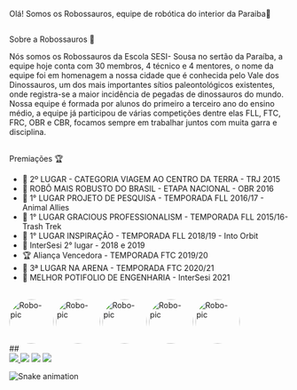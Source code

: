 Olá! Somos os Robossauros, equipe de robótica do interior da Paraiba🤖
##
Sobre a Robossauros 🌵

Nós somos os Robossauros da Escola SESI- Sousa no sertão da Paraíba, a equipe hoje conta com 30 membros, 4 técnico e 4 mentores, o nome da equipe foi em homenagem a nossa cidade que é conhecida pelo Vale dos Dinossauros, um dos mais importantes sítios paleontológicos existentes, onde registra-se a maior incidência de pegadas de dinossauros do mundo. Nossa equipe é formada por alunos do primeiro a terceiro ano do ensino médio, a equipe já participou de várias competições dentre elas FLL, FTC, FRC, OBR e CBR, focamos sempre em trabalhar juntos com muita garra e disciplina.
##
Premiações 🏆
- 🥈 2º LUGAR - CATEGORIA VIAGEM AO CENTRO DA TERRA - TRJ 2015 
- 👾 ROBÔ MAIS ROBUSTO DO BRASIL - ETAPA NACIONAL - OBR 2016
- 🥇 1° LUGAR PROJETO DE PESQUISA - TEMPORADA FLL 2016/17 - Animal Allies
- 🥇 1° LUGAR GRACIOUS PROFESSIONALISM - TEMPORADA FLL 2015/16- Trash Trek
- 🥇 1° LUGAR INSPIRAÇÃO - TEMPORADA FLL  2018/19 - Into Orbit
- 🥈 InterSesi 2° lugar - 2018 e 2019
- 🏆 Aliança Vencedora - TEMPORADA FTC 2019/20
- 🥉 3ª LUGAR NA ARENA - TEMPORADA FTC 2020/21 
- 🥇 MELHOR POTIFOLIO DE ENGENHARIA - InterSesi 2021

<div style="display: inline_block"><br>
  <img align="center" alt="Robo-pic" height="80" style="border-radius:50px;"src="https://i.pinimg.com/originals/95/30/9b/95309ba6266c071fa7bd9aa1b0880ca9.png">
  <img align="center" alt="Robo-pic" height="80" style="border-radius:50px;"src="https://cdn.discordapp.com/attachments/904434710288154685/912471631845281833/1-FTC-300x300-removebg-preview.png">
  <img align="center" alt="Robo-pic" height="80" style="border-radius:50px;"src="https://i.pinimg.com/originals/95/30/9b/95309ba6266c071fa7bd9aa1b0880ca9.png">
  <img align="center" alt="Robo-pic" height="80" style="border-radius:50px;"src="https://cdn.discordapp.com/attachments/904434710288154685/912473419986116658/unnamed.png">
   <img align="center" alt="Robo-pic" height="80" style="border-radius:50px;"src="https://www.cbrobotica.org/wp-content/uploads/2019/07/cbrRobot.png">
  
<div> 
## 
<div>
  <a href="https://github.com/robossauros">
  <img  src="https://img.shields.io/badge/github-%23100000.svg?&style=for-the-badge&logo=github&logoColor=white&link=mailto:https://github.com/robossauros">
  <a href="https://www.instagram.com/robossaurosftc/" target="_blank"><img src="https://img.shields.io/badge/-Instagram-%23E4405F?style=for-the-badge&logo=instagram&logoColor=white" target="_blank"></a> 
  <a href="https://www.youtube.com/c/RobossaurosFTC/featured" target="_blank"><img src="https://img.shields.io/badge/YouTube-FF0000?style=for-the-badge&logo=youtube&logoColor=white" target="_blank"></a>
  <a href = "mailto:robotissauros@gmail.com"><img src="https://img.shields.io/badge/-Gmail-%23333?style=for-the-badge&logo=gmail&logoColor=white" target="_blank"></a>
    
  ![Snake animation](https://github.com/robossauros/robossauros/blob/output/github-contribution-grid-snake.svg)
<div>
  
